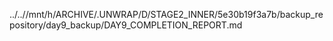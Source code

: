 ../..//mnt/h/ARCHIVE/.UNWRAP/D/STAGE2_INNER/5e30b19f3a7b/backup_repository/day9_backup/DAY9_COMPLETION_REPORT.md